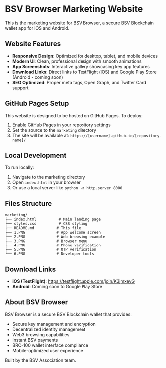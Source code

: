 # BSV Browser Marketing Website

This is the marketing website for BSV Browser, a secure BSV Blockchain wallet app for iOS and Android.

## Website Features

- **Responsive Design**: Optimized for desktop, tablet, and mobile devices
- **Modern UI**: Clean, professional design with smooth animations
- **App Screenshots**: Interactive gallery showcasing key app features
- **Download Links**: Direct links to TestFlight (iOS) and Google Play Store (Android - coming soon)
- **SEO Optimized**: Proper meta tags, Open Graph, and Twitter Card support

## GitHub Pages Setup

This website is designed to be hosted on GitHub Pages. To deploy:

1. Enable GitHub Pages in your repository settings
2. Set the source to the `marketing` directory
3. The site will be available at: `https://[username].github.io/[repository-name]/`

## Local Development

To run locally:

1. Navigate to the marketing directory
2. Open `index.html` in your browser
3. Or use a local server like `python -m http.server 8000`

## Files Structure

```
marketing/
├── index.html          # Main landing page
├── styles.css          # CSS styling
├── README.md          # This file
├── 1.PNG              # App welcome screen
├── 2.PNG              # Web browsing example
├── 3.PNG              # Browser menu
├── 4.PNG              # Phone verification
├── 5.PNG              # OTP verification
└── 6.PNG              # Developer tools
```

## Download Links

- **iOS (TestFlight)**: https://testflight.apple.com/join/K3jmxevG
- **Android**: Coming soon to Google Play Store

## About BSV Browser

BSV Browser is a secure BSV Blockchain wallet that provides:

- Secure key management and encryption
- Decentralized identity management
- Web3 browsing capabilities
- Instant BSV payments
- BRC-100 wallet interface compliance
- Mobile-optimized user experience

Built by the BSV Association team.
